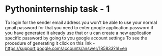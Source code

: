 # Pythoninternship task - 1
To login for the sender email address you won't be able to use your normal gmail password for that you need to enter
google application password if you have generated it already use that or u can create a new application specific
password by going to you google account settings
To see the procedure of generating it
click on this link - https://support.google.com/accounts/answer/185833?hl=en
